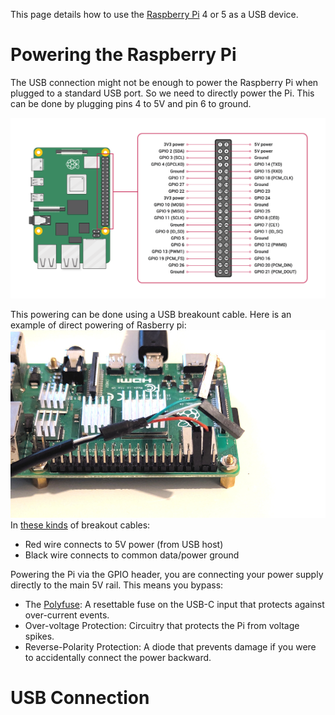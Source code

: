 This page details how to use the [Raspberry Pi](https://www.raspberrypi.com/) 4 or 5 as a USB device.

# Powering the Raspberry Pi

The USB connection might not be enough to power the Raspberry Pi when plugged to a standard USB port. So we need to directly power the Pi. This can be done by plugging pins 4 to 5V and pin 6 to ground.

![Powering the Pi](../img/rpi_gpio.png)

This powering can be done using a USB breakount cable. Here is an example of direct powering of Rasberry pi:
![Powering the Pi](../img/pi_power.jpg)
In [these kinds](https://www.adafruit.com/product/4448) of breakout cables:
- Red wire connects to 5V power (from USB host)
- Black wire connects to common data/power ground

Powering the Pi via the GPIO header, you are connecting your power supply directly to the main 5V rail. This means you bypass:
- The [Polyfuse](https://elinux.org/Polyfuses_explained): A resettable fuse on the USB-C input that protects against over-current events.
- Over-voltage Protection: Circuitry that protects the Pi from voltage spikes.
- Reverse-Polarity Protection: A diode that prevents damage if you were to accidentally connect the power backward.
  
# USB Connection
